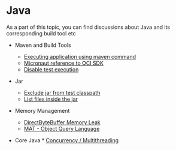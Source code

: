 # Java
As a part of this topic, you can find discussions about Java and its corresponding build tool etc

* Maven and Build Tools
    * [Executing application using maven command](MavenExec.md)
    * [Micronaut reference to OCI SDK](MicronautBomReferenceToOCIsdk.md)
    * [Disable test execution](DisableTests.md)

* Jar
    * [Exclude jar from test classpath](ExcludeJarInTest.md)
    * [List files inside the jar](JarCommands.md)

* Memory Management
     * [DirectByteBuffer Memory Leak](NioMemoryLeak.md)
     * [MAT - Object Query Language](ObjectQueryLanguage.md)
* Core Java
      * [Concurrency / Multithreading](ConcurrencyInJava.md)
